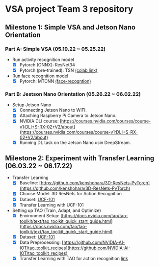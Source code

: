 # VSA project Team 3 repository

## Milestone 1: Simple VSA and Jetson Nano Orientation

### Part A: Simple VSA (05.19.22 ~ 05.25.22)

* Run activity recognition model
    * [X] Pytorch (ONNX): ResNet34
    * [X] Pytorch (pre-trained): TSN [(colab link)](https://colab.research.google.com/github/open-mmlab/mmaction2/blob/master/demo/mmaction2_tutorial.ipynb)

* Run face recognition model
    * [X] Pytorch: MTCNN [(face-recogntion)](https://github.com/timesler/facenet-pytorch)

### Part B: Jestson Nano Orientation (05.26.22 ~ 06.02.22)

* Setup Jetson Nano
    * [X] Connecting Jetson Nano to WIFI.
    * [X] Attaching Raspberry Pi Camera to Jetson Nano.
    * [X] NVIDIA DLI course: [https://courses.nvidia.com/courses/course-v1:DLI+S-RX-02+V2/about](https://courses.nvidia.com/courses/course-v1:DLI+S-RX-02+V2/about)
    * [X] Running DL task on the Jetson Nano usin DeepStream.

## Milestone 2: Experiment with Transfer Learning (06.03.22 ~ 06.17.22)

* Transfer Learning
    * [X] Baseline: [https://github.com/kenshohara/3D-ResNets-PyTorch](https://github.com/kenshohara/3D-ResNets-PyTorch)
    * [X] Choose Model: 3D ResNets for Action Recognition
    * [X] Dataset: [UCF-101](https://www.crcv.ucf.edu/data/UCF101.php)
    * [X] Transfer Learning with UCF-101

* Setting up TAO (Train, Adapt, and Optimize)
    * [X] Environment Setup: [https://docs.nvidia.com/tao/tao-toolkit/text/tao_toolkit_quick_start_guide.html](https://docs.nvidia.com/tao/tao-toolkit/text/tao_toolkit_quick_start_guide.html)
    * [X] Dataset: [UCF-101](https://www.crcv.ucf.edu/data/UCF101.php)
    * [X] Data Preprocessing: [https://github.com/NVIDIA-AI-IOT/tao_toolkit_recipes](https://github.com/NVIDIA-AI-IOT/tao_toolkit_recipes)
    * [X] Transfer Learning with TAO for action recognition [link](https://developer.nvidia.com/blog/developing-and-deploying-your-custom-action-recognition-application-without-any-ai-expertise-using-tao-and-deepstream/)
